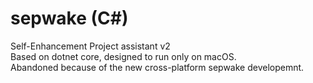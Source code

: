 # sepwake (C#)
Self-Enhancement Project assistant v2  
Based on dotnet core, designed to run only on macOS.  
Abandoned because of the new cross-platform sepwake developemnt.
